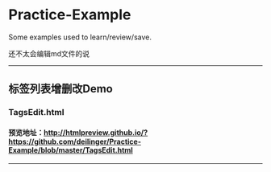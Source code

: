 Practice-Example
================

Some examples used to learn/review/save.

还不太会编辑md文件的说

---------------------------

## 标签列表增删改Demo

### TagsEdit.html

#### 预览地址：http://htmlpreview.github.io/?https://github.com/deilinger/Practice-Example/blob/master/TagsEdit.html

---------------------------

